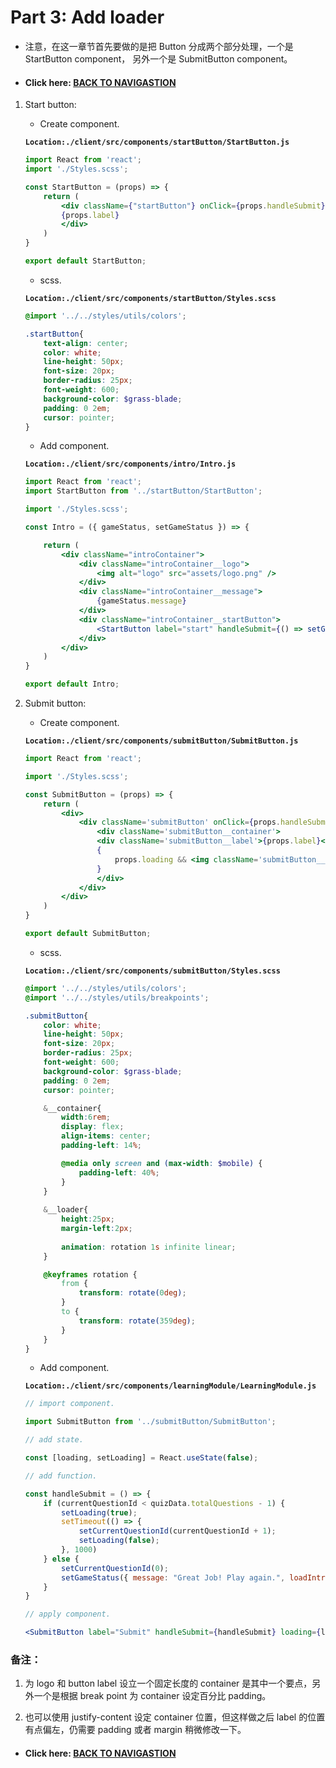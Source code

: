 # Part 3: Add loader

- 注意，在这一章节首先要做的是把 Button 分成两个部分处理，一个是 StartButton component， 另外一个是 SubmitButton component。

- #### Click here: [BACK TO NAVIGASTION](https://github.com/DonghaoWu/codeTyke-doc/blob/main/README.md)

1. Start button:

    - Create component.

    __`Location:./client/src/components/startButton/StartButton.js`__

    ```jsx
    import React from 'react';
    import './Styles.scss';

    const StartButton = (props) => {
        return (
            <div className={"startButton"} onClick={props.handleSubmit} >
            {props.label}
            </div>
        )
    }

    export default StartButton;
    ```

    - scss.

    __`Location:./client/src/components/startButton/Styles.scss`__

    ```scss
    @import '../../styles/utils/colors';

    .startButton{
        text-align: center;
        color: white;
        line-height: 50px;
        font-size: 20px;
        border-radius: 25px;
        font-weight: 600;
        background-color: $grass-blade;
        padding: 0 2em;
        cursor: pointer;
    }
    ```

    - Add component.

    __`Location:./client/src/components/intro/Intro.js`__

    ```jsx
    import React from 'react';
    import StartButton from '../startButton/StartButton';

    import './Styles.scss';

    const Intro = ({ gameStatus, setGameStatus }) => {

        return (
            <div className="introContainer">
                <div className="introContainer__logo">
                    <img alt="logo" src="assets/logo.png" />
                </div>
                <div className="introContainer__message">
                    {gameStatus.message}
                </div>
                <div className="introContainer__startButton">
                    <StartButton label="start" handleSubmit={() => setGameStatus({ loadIntro: false })} />
                </div>
            </div>
        )
    }

    export default Intro;
    ```

2. Submit button:

    - Create component.

    __`Location:./client/src/components/submitButton/SubmitButton.js`__

    ```jsx
    import React from 'react';

    import './Styles.scss';

    const SubmitButton = (props) => {
        return (
            <div>
                <div className='submitButton' onClick={props.handleSubmit} >
                    <div className='submitButton__container'>
                    <div className='submitButton__label'>{props.label}</div>
                    {
                        props.loading && <img className='submitButton__loader' src='assets/loadingLogo.png' alt='loading-loader' />
                    }
                    </div>
                </div>
            </div>
        )
    }

    export default SubmitButton;
    ```

    - scss.

    __`Location:./client/src/components/submitButton/Styles.scss`__

    ```scss
    @import '../../styles/utils/colors';
    @import '../../styles/utils/breakpoints';

    .submitButton{
        color: white;
        line-height: 50px;
        font-size: 20px;
        border-radius: 25px;
        font-weight: 600;
        background-color: $grass-blade;
        padding: 0 2em;
        cursor: pointer;

        &__container{
            width:6rem;
            display: flex;
            align-items: center;
            padding-left: 14%;

            @media only screen and (max-width: $mobile) {
                padding-left: 40%;
            }
        }
        
        &__loader{
            height:25px;
            margin-left:2px;
        
            animation: rotation 1s infinite linear;
        }

        @keyframes rotation {
            from {
                transform: rotate(0deg);
            }
            to {
                transform: rotate(359deg);
            }
        }
    }
    ```

    - Add component.

    __`Location:./client/src/components/learningModule/LearningModule.js`__

    ```jsx
    // import component.

    import SubmitButton from '../submitButton/SubmitButton';

    // add state.

    const [loading, setLoading] = React.useState(false);

    // add function.

    const handleSubmit = () => {
        if (currentQuestionId < quizData.totalQuestions - 1) {
            setLoading(true);
            setTimeout(() => {
                setCurrentQuestionId(currentQuestionId + 1);
                setLoading(false);
            }, 1000)
        } else {
            setCurrentQuestionId(0);
            setGameStatus({ message: "Great Job! Play again.", loadIntro: true });
        }
    }

    // apply component.

    <SubmitButton label="Submit" handleSubmit={handleSubmit} loading={loading} />
    ```

### 备注：

1. 为 logo 和 button label 设立一个固定长度的 container 是其中一个要点，另外一个是根据 break point 为 container 设定百分比 padding。

2. 也可以使用 justify-content 设定 container 位置，但这样做之后 label 的位置有点偏左，仍需要 padding 或者 margin 稍微修改一下。

- #### Click here: [BACK TO NAVIGASTION](https://github.com/DonghaoWu/codeTyke-doc/blob/main/README.md)